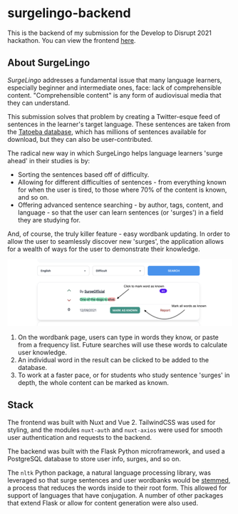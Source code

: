 # surgelingo-backend
This is the backend of my submission for the Develop to Disrupt 2021 hackathon. You can view the frontend [here](https://develop-to-disrupt.devpost.com/).

## About SurgeLingo
_SurgeLingo_ addresses a fundamental issue that many language learners, especially beginner and intermediate ones, face: lack of comprehensible content. "Comprehensible content" is any form of audiovisual media that they can understand.

This submission solves that problem by creating a Twitter-esque feed of sentences in the learner's target language. These sentences are taken from the [Tatoeba database](https://tatoeba.org/en/), which has millions of sentences available for download, but they can also be user-contributed.

The radical new way in which SurgeLingo helps language learners 'surge ahead' in their studies is by:
- Sorting the sentences based off of difficulty.
- Allowing for different difficulties of sentences - from everything known for when the user is tired, to those where 70% of the content is known, and so on.
- Offering advanced sentence searching - by author, tags, content, and language - so that the user can learn sentences (or 'surges') in a field they are studying for.

And, of course, the truly killer feature - easy wordbank updating. In order to allow the user to seamlessly discover new 'surges', the application allows for a wealth of ways for the user to demonstrate their knowledge.

<img src="static/surgelingo_example.png" />

1. On the wordbank page, users can type in words they know, or paste from a frequency list. Future searches will use these words to calculate user knowledge.
2. An individual word in the result can be clicked to be added to the database.
3. To work at a faster pace, or for students who study sentence 'surges' in depth, the whole content can be marked as known.


## Stack
The frontend was built with Nuxt and Vue 2. TailwindCSS was used for styling, and the modules `nuxt-auth` and `nuxt-axios` were used for smooth user authentication and requests to the backend.

The backend was built with the Flask Python microframework, and used a PostgreSQL database to store user info, surges, and so on.

The `nltk` Python package, a natural language processing library, was leveraged so that surge sentences and user wordbanks would be [stemmed](https://en.wikipedia.org/wiki/Stemming), a process that reduces the words inside to their root form. This allowed for support of languages that have conjugation. A number of other packages that extend Flask or allow for content generation were also used.
